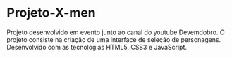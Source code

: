 # Projeto-X-men
Projeto desenvolvido em evento junto ao canal do youtube Devemdobro.
O projeto consiste na criação de uma interface de seleção de personagens.
Desenvolvido com as tecnologias HTML5, CSS3 e JavaScript.
